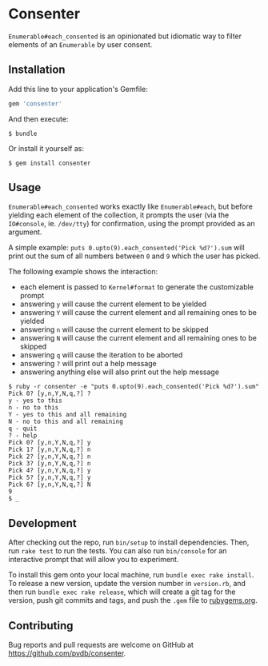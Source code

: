 # Consenter

`Enumerable#each_consented` is an opinionated but idiomatic way to filter elements of an `Enumerable` by user consent.

## Installation

Add this line to your application's Gemfile:

```ruby
gem 'consenter'
```

And then execute:

    $ bundle

Or install it yourself as:

    $ gem install consenter

## Usage

`Enumerable#each_consented` works exactly like `Enumerable#each`, but before yielding each element of the collection, it prompts the user (via the `IO#console`, ie. `/dev/tty`) for confirmation, using the prompt provided as an argument.

A simple example: `puts 0.upto(9).each_consented('Pick %d?').sum` will print out the sum of all numbers between `0` and `9` which the user has picked.

The following example shows the interaction:

* each element is passed to `Kernel#format` to generate the customizable prompt
* answering `y` will cause the current element to be yielded
* answering `Y` will cause the current element and all remaining ones to be yielded
* answering `n` will cause the current element to be skipped
* answering `N` will cause the current element and all remaining ones to be skipped
* answering `q` will cause the iteration to be aborted
* answering `?` will print out a help message
* answering anything else will also print out the help message

```
$ ruby -r consenter -e "puts 0.upto(9).each_consented('Pick %d?').sum"
Pick 0? [y,n,Y,N,q,?] ?
y - yes to this
n - no to this
Y - yes to this and all remaining
N - no to this and all remaining
q - quit
? - help
Pick 0? [y,n,Y,N,q,?] y
Pick 1? [y,n,Y,N,q,?] n
Pick 2? [y,n,Y,N,q,?] n
Pick 3? [y,n,Y,N,q,?] n
Pick 4? [y,n,Y,N,q,?] y
Pick 5? [y,n,Y,N,q,?] y
Pick 6? [y,n,Y,N,q,?] N
9
$ _
```


## Development

After checking out the repo, run `bin/setup` to install dependencies. Then, run `rake test` to run the tests. You can also run `bin/console` for an interactive prompt that will allow you to experiment.

To install this gem onto your local machine, run `bundle exec rake install`. To release a new version, update the version number in `version.rb`, and then run `bundle exec rake release`, which will create a git tag for the version, push git commits and tags, and push the `.gem` file to [rubygems.org](https://rubygems.org).

## Contributing

Bug reports and pull requests are welcome on GitHub at https://github.com/pvdb/consenter.
